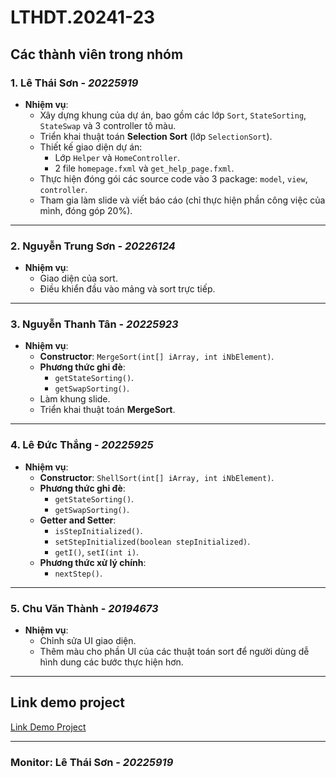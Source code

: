 # LTHDT.20241-23

## Các thành viên trong nhóm

### 1. **Lê Thái Sơn** - *20225919*
- **Nhiệm vụ**:
  - Xây dựng khung của dự án, bao gồm các lớp `Sort`, `StateSorting`, `StateSwap` và 3 controller tô màu.
  - Triển khai thuật toán **Selection Sort** (lớp `SelectionSort`).
  - Thiết kế giao diện dự án:
    - Lớp `Helper` và `HomeController`.
    - 2 file `homepage.fxml` và `get_help_page.fxml`.
  - Thực hiện đóng gói các source code vào 3 package: `model`, `view`, `controller`.
  - Tham gia làm slide và viết báo cáo (chỉ thực hiện phần công việc của mình, đóng góp 20%).

---

### 2. **Nguyễn Trung Sơn** - *20226124*
- **Nhiệm vụ**:
  - Giao diện của sort.
  - Điều khiển đầu vào mảng và sort trực tiếp.

---

### 3. **Nguyễn Thanh Tân** - *20225923*
- **Nhiệm vụ**:
  - **Constructor**: `MergeSort(int[] iArray, int iNbElement)`.
  - **Phương thức ghi đè**:
    - `getStateSorting()`.
    - `getSwapSorting()`.
  - Làm khung slide.
  - Triển khai thuật toán **MergeSort**.

---

### 4. **Lê Đức Thắng** - *20225925*
- **Nhiệm vụ**:
  - **Constructor**: `ShellSort(int[] iArray, int iNbElement)`.
  - **Phương thức ghi đè**:
    - `getStateSorting()`.
    - `getSwapSorting()`.
  - **Getter and Setter**:
    - `isStepInitialized()`.
    - `setStepInitialized(boolean stepInitialized)`.
    - `getI()`, `setI(int i)`.
  - **Phương thức xử lý chính**:
    - `nextStep()`.

---

### 5. **Chu Văn Thành** - *20194673*
- **Nhiệm vụ**:
  - Chỉnh sửa UI giao diện.
  - Thêm màu cho phần UI của các thuật toán sort để người dùng dễ hình dung các bước thực hiện hơn.

---

## Link demo project

[Link Demo Project](https://husteduvn-my.sharepoint.com/personal/son_lt225919_sis_hust_edu_vn/_layouts/15/stream.aspx?id=%2Fpersonal%2Fson%5Flt225919%5Fsis%5Fhust%5Fedu%5Fvn%2FDocuments%2FRecordings%2FMeeting%20with%20Le%20Thai%20Son%2020225919%2D20241225%5F232601%2DMeeting%20Recording%2Emp4&nav=eyJyZWZlcnJhbEluZm8iOnsicmVmZXJyYWxBcHAiOiJTdHJlYW1XZWJBcHAiLCJyZWZlcnJhbFZpZXciOiJTaGFyZURpYWxvZy1MaW5rIiwicmVmZXJyYWxBcHBQbGF0Zm9ybSI6IldlYiIsInJlZmVycmFsTW9kZSI6InZpZXcifSwicGxheWJhY2tPcHRpb25zIjp7fX0&ct=1735144609417&or=Teams%2DHL&ga=1&referrer=StreamWebApp%2EWeb&referrerScenario=AddressBarCopied%2Eview%2Ebf84325f%2D3d6e%2D4a32%2Daf24%2D7b8156c76b01)

---

### **Monitor**: Lê Thái Sơn - *20225919*
